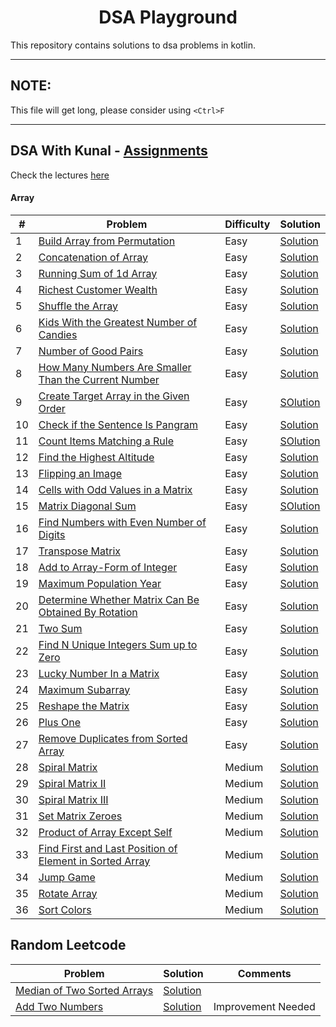 <h1 align="center">DSA Playground</h1>

This repository contains solutions to dsa problems in kotlin.

---
## NOTE:
This file will get long, please consider using `<Ctrl>F`

---

## DSA With Kunal - [Assignments](https://github.com/kunal-kushwaha/DSA-Bootcamp-Java/tree/main/assignments)
Check the lectures [here](https://github.com/kunal-kushwaha/DSA-Bootcamp-Java)

#### Array
| # | Problem | Difficulty | Solution |
| --- | --- | --- | --- |
| 1 | [Build Array from Permutation](https://leetcode.com/problems/build-array-from-permutation/) | Easy | [Solution](https://github.com/hardiksachan/dsa-playground/blob/main/src/main/kotlin/com/example/concepts/arrays/assignments/p1920_build_array_from_permutation/Solution.kt) |
| 2 | [Concatenation of Array](https://leetcode.com/problems/concatenation-of-array/) | Easy | [Solution](https://github.com/hardiksachan/dsa-playground/blob/main/src/main/kotlin/com/example/concepts/arrays/assignments/p1929_concatenation_of_array/Solution.kt) |
| 3 | [Running Sum of 1d Array](https://leetcode.com/problems/running-sum-of-1d-array/) | Easy | [Solution](https://github.com/hardiksachan/dsa-playground/blob/main/src/main/kotlin/com/example/concepts/arrays/assignments/p1480_running_sum_1d_array/Solution.kt) |
| 4 | [Richest Customer Wealth](https://leetcode.com/problems/richest-customer-wealth/) | Easy | [Solution](https://github.com/hardiksachan/dsa-playground/blob/main/src/main/kotlin/com/example/concepts/arrays/assignments/p1672_richest_customer_wealth/Solution.kt) |
| 5 | [Shuffle the Array](https://leetcode.com/problems/shuffle-the-array/) | Easy | [Solution](https://github.com/hardiksachan/dsa-playground/blob/main/src/main/kotlin/com/example/concepts/arrays/assignments/p1470_shuffle_the_array/Solution.kt) |
| 6 | [Kids With the Greatest Number of Candies](https://leetcode.com/problems/kids-with-the-greatest-number-of-candies/) | Easy | [Solution](https://github.com/hardiksachan/dsa-playground/blob/main/src/main/kotlin/com/example/concepts/arrays/assignments/p1431_kids_with_the_greatest_number_of_candies/Solution.kt) |
| 7 | [Number of Good Pairs](https://leetcode.com/problems/number-of-good-pairs/) | Easy | [Solution](https://github.com/hardiksachan/dsa-playground/blob/main/src/main/kotlin/com/example/concepts/arrays/assignments/p1512_number_of_good_pairs/Solution.kt) |
| 8 | [How Many Numbers Are Smaller Than the Current Number](https://leetcode.com/problems/how-many-numbers-are-smaller-than-the-current-number/) | Easy | [Solution](https://github.com/hardiksachan/dsa-playground/blob/main/src/main/kotlin/com/example/concepts/arrays/assignments/p1365_how_many_numbers_are_smaller_than_the_current_number/Solution.kt) |
| 9 | [Create Target Array in the Given Order](https://leetcode.com/problems/create-target-array-in-the-given-order/) | Easy | [SOlution](https://github.com/hardiksachan/dsa-playground/tree/main/src/main/kotlin/com/example/concepts/arrays/assignments/p1389_create_target_array_in_given_order) |
| 10 | [Check if the Sentence Is Pangram](https://leetcode.com/problems/check-if-the-sentence-is-pangram/) | Easy | [Solution](https://github.com/hardiksachan/dsa-playground/tree/main/src/main/kotlin/com/example/concepts/arrays/assignments/p1832_check_if_the_sentence_is_pangram) |
| 11 | [Count Items Matching a Rule](https://leetcode.com/problems/count-items-matching-a-rule/) | Easy | [SOlution](https://github.com/hardiksachan/dsa-playground/blob/main/src/main/kotlin/com/example/concepts/arrays/assignments/p1773_count_items_matching_a_rule/Solution.kt) |
| 12 | [Find the Highest Altitude](https://leetcode.com/problems/find-the-highest-altitude/) | Easy | [Solution](https://github.com/hardiksachan/dsa-playground/blob/main/src/main/kotlin/com/example/concepts/arrays/assignments/p1732_find_the_highest_altitude/Solution.kt) |
| 13 | [Flipping an Image](https://leetcode.com/problems/flipping-an-image/) | Easy | [Solution](https://github.com/hardiksachan/dsa-playground/tree/main/src/main/kotlin/com/example/concepts/arrays/assignments/p0832_flipping_an_image) |
| 14 | [Cells with Odd Values in a Matrix](https://leetcode.com/problems/cells-with-odd-values-in-a-matrix/) | Easy | [Solution](https://github.com/hardiksachan/dsa-playground/blob/main/src/main/kotlin/com/example/concepts/arrays/assignments/p1252_cells_with_odd_values_in_a_matrix/Solution.kt) |
| 15 | [Matrix Diagonal Sum](https://leetcode.com/problems/matrix-diagonal-sum/) | Easy | [SOlution](https://github.com/hardiksachan/dsa-playground/blob/main/src/main/kotlin/com/example/concepts/arrays/assignments/p1572_matrix_diagonal_sum/Solution.kt) |
| 16 | [Find Numbers with Even Number of Digits](https://leetcode.com/problems/find-numbers-with-even-number-of-digits/) | Easy | [Solution](https://github.com/hardiksachan/dsa-playground/blob/main/src/main/kotlin/com/example/concepts/arrays/assignments/p1295_find_numbers_with_even_number_of_digits/Solution.kt) |
| 17 | [Transpose Matrix](https://leetcode.com/problems/transpose-matrix/) | Easy | [Solution](https://github.com/hardiksachan/dsa-playground/blob/main/src/main/kotlin/com/example/concepts/arrays/assignments/p0867_transpose_matrix/Solution.kt) |
| 18 | [Add to Array-Form of Integer](https://leetcode.com/problems/add-to-array-form-of-integer/) | Easy | [Solution](https://github.com/hardiksachan/dsa-playground/blob/main/src/main/kotlin/com/example/concepts/arrays/assignments/p0989_add_to_array_form_of_integer/Solution.kt) |
| 19 | [Maximum Population Year](https://leetcode.com/problems/maximum-population-year/) | Easy | [Solution](https://github.com/hardiksachan/dsa-playground/blob/main/src/main/kotlin/com/example/concepts/arrays/assignments/p1854_maximum_population_year/Solution.kt) |
| 20 | [Determine Whether Matrix Can Be Obtained By Rotation](https://leetcode.com/problems/determine-whether-matrix-can-be-obtained-by-rotation/) | Easy | [Solution](https://github.com/hardiksachan/dsa-playground/blob/main/src/main/kotlin/com/example/concepts/arrays/assignments/p1886_determine_whether_matrix_can_be_obtained_by_rotation/Solution.kt) |
| 21 | [Two Sum](https://leetcode.com/problems/two-sum/) | Easy | [Solution](https://github.com/hardiksachan/dsa-playground/blob/main/src/main/kotlin/com/example/concepts/arrays/assignments/p0001_two_sum/Solution.kt) |
| 22 | [Find N Unique Integers Sum up to Zero](https://leetcode.com/problems/find-n-unique-integers-sum-up-to-zero/) | Easy | [Solution](https://github.com/hardiksachan/dsa-playground/blob/main/src/main/kotlin/com/example/concepts/arrays/assignments/p1304_find_n_unique_integers_sum_up_to_zero/Solution.kt) |
| 23 | [Lucky Number In a Matrix](https://leetcode.com/problems/lucky-numbers-in-a-matrix/) | Easy | [Solution](https://github.com/hardiksachan/dsa-playground/blob/main/src/main/kotlin/com/example/concepts/arrays/assignments/p1380_lucky_number_in_a_matrix/Solution.kt) |
| 24 | [Maximum Subarray](https://leetcode.com/problems/maximum-subarray/) | Easy | [Solution](https://github.com/hardiksachan/dsa-playground/blob/main/src/main/kotlin/com/example/concepts/arrays/assignments/p0053_maximum_subarray/Solution.kt) |
| 25 | [Reshape the Matrix](https://leetcode.com/problems/reshape-the-matrix/) | Easy | [Solution](https://github.com/hardiksachan/dsa-playground/blob/main/src/main/kotlin/com/example/concepts/arrays/assignments/p0566_reshape_the_matrix/Solution.kt) |
| 26 | [Plus One](https://leetcode.com/problems/plus-one/) | Easy | [Solution](https://github.com/hardiksachan/dsa-playground/blob/main/src/main/kotlin/com/example/concepts/arrays/assignments/p0066_plus_one/Solution.kt) |
| 27 | [Remove Duplicates from Sorted Array](https://leetcode.com/problems/remove-duplicates-from-sorted-array/) | Easy | [Solution](https://github.com/hardiksachan/dsa-playground/blob/main/src/main/kotlin/com/example/concepts/arrays/assignments/p0026_remove_duplicates_from_sorted_array/Solution.kt) |
| 28 | [Spiral Matrix](https://leetcode.com/problems/spiral-matrix/) | Medium | [Solution](https://github.com/hardiksachan/dsa-playground/blob/main/src/main/kotlin/com/example/concepts/arrays/assignments/p0054_spiral_matrix/Solution.kt) |
| 29 | [Spiral Matrix II](https://leetcode.com/problems/spiral-matrix-ii/) | Medium | [Solution](https://github.com/hardiksachan/dsa-playground/blob/main/src/main/kotlin/com/example/concepts/arrays/assignments/p0059_spiral_matrix_ii/Solution.kt) |
| 30 | [Spiral Matrix III](https://leetcode.com/problems/spiral-matrix-iii/) | Medium | [Solution](https://github.com/hardiksachan/dsa-playground/blob/main/src/main/kotlin/com/example/concepts/arrays/assignments/p0885_spiral_matrix_iii/Solution.kt) |
| 31 | [Set Matrix Zeroes](https://leetcode.com/problems/set-matrix-zeroes/) | Medium | [Solution](https://github.com/hardiksachan/dsa-playground/blob/main/src/main/kotlin/com/example/concepts/arrays/assignments/p0073_set_matrix_zeroes/Solution.kt) |
| 32 | [Product of Array Except Self](https://leetcode.com/problems/product-of-array-except-self/) | Medium | [Solution](https://github.com/hardiksachan/dsa-playground/blob/main/src/main/kotlin/com/example/concepts/arrays/assignments/p0238_product_of_array_except_self/Solution.kt) |
| 33 | [Find First and Last Position of Element in Sorted Array](https://leetcode.com/problems/find-first-and-last-position-of-element-in-sorted-array/) | Medium | [Solution](https://github.com/hardiksachan/dsa-playground/blob/main/src/main/kotlin/com/example/concepts/arrays/assignments/p0034_find_first_and_last_position_of_element_in_sorted_array/Solution.kt) |
| 34 | [Jump Game](https://leetcode.com/problems/jump-game/) | Medium | [Solution](https://github.com/hardiksachan/dsa-playground/blob/main/src/main/kotlin/com/example/concepts/arrays/assignments/p0055_jump_game/Solution.kt) |
| 35 | [Rotate Array](https://leetcode.com/problems/rotate-array/) | Medium | [Solution](https://github.com/hardiksachan/dsa-playground/blob/main/src/main/kotlin/com/example/concepts/arrays/assignments/p0189_rotate_array/Solution.kt) |
| 36 | [Sort Colors](https://leetcode.com/problems/sort-colors/) | Medium | [Solution](https://github.com/hardiksachan/dsa-playground/tree/main/src/main/kotlin/com/example/concepts/arrays/assignments/p0075_sort_colors) |


## Random Leetcode

| Problem | Solution | Comments |
| --- | --- | --- |
| [Median of Two Sorted Arrays](https://leetcode.com/problems/median-of-two-sorted-arrays/) | [Solution](https://github.com/hardiksachan/dsa-playground/blob/main/src/main/kotlin/com/example/leetcode/median_of_two_sorted_arrays/Solution.kt) |  |
| [Add Two Numbers](https://leetcode.com/problems/add-two-numbers/) | [Solution](https://github.com/hardiksachan/dsa-playground/blob/main/src/main/kotlin/com/example/leetcode/add_two_numbers/Solution.kt) | Improvement Needed |
